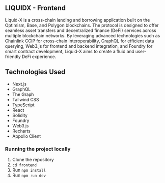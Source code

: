 ## LIQUIDX - Frontend

Liquid-X is a cross-chain lending and borrowing application built on the Optimism, Base, and Polygon blockchains. The protocol is designed to offer seamless asset transfers and decentralized finance (DeFi) services across multiple blockchain networks. By leveraging advanced technologies such as Chainlink CCIP for cross-chain interoperability, GraphQL for efficient data querying, Web3.js for frontend and backend integration, and Foundry for smart contract development, Liquid-X aims to create a fluid and user-friendly DeFi experience.

## Technologies Used

- Next.js
- GraphQL
- The Graph
- Tailwind CSS
- TypeScript
- React
- Solidity
- Foundry
- Web3.js
- Recharts
- Appollo Client

### Running the project locally

1. Clone the repository
2. `cd frontend`
3. Run `npm install`
4. Run `npm run dev`
